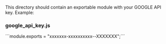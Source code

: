 This directory should contain an exportable module with your GOOGLE API key. Example:

### google_api_key.js
´´´module.exports = "xxxxxxx-xxxxxxxxxx--XXXXXXX";´´´
